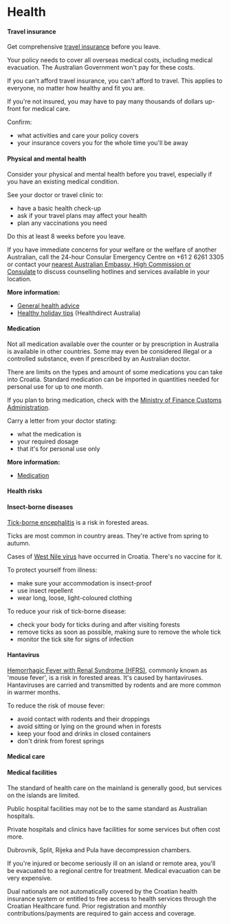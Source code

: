 # Health

#### Travel insurance

Get comprehensive [travel insurance](/before-you-go/the-basics/travel-insurance "Travel insurance") before you leave.

Your policy needs to cover all overseas medical costs, including medical evacuation. The Australian Government won't pay for these costs.

If you can't afford travel insurance, you can't afford to travel. This applies to everyone, no matter how healthy and fit you are.

If you're not insured, you may have to pay many thousands of dollars up-front for medical care.

Confirm:

* what activities and care your policy covers
* your insurance covers you for the whole time you'll be away

#### Physical and mental health

Consider your physical and mental health before you travel, especially if you have an existing medical condition.

See your doctor or travel clinic to:

* have a basic health check-up
* ask if your travel plans may affect your health
* plan any vaccinations you need

Do this at least 8 weeks before you leave.

If you have immediate concerns for your welfare or the welfare of another Australian, call the 24-hour Consular Emergency Centre on +61 2 6261 3305 or contact your [nearest Australian Embassy, High Commission or Consulate](https://www.dfat.gov.au/about-us/our-locations/missions/our-embassies-and-consulates-overseas) to discuss counselling hotlines and services available in your location.

**More information:**

* [General health advice](/node/43)
* [Healthy holiday tips](https://www.healthdirect.gov.au/healthy-holiday-tips-infographic) (Healthdirect Australia)

#### Medication

Not all medication available over the counter or by prescription in Australia is available in other countries. Some may even be considered illegal or a controlled substance, even if prescribed by an Australian doctor.

There are limits on the types and amount of some medications you can take into Croatia. Standard medication can be imported in quantities needed for personal use for up to one month.

If you plan to bring medication, check with the [Ministry of Finance Customs Administration](https://carina.gov.hr/featured/information-for-passengers-natural-persons/bringing-in-medicine-and-narcotics/6745).

Carry a letter from your doctor stating:

* what the medication is
* your required dosage
* that it's for personal use only

**More information:**

* [Medication](/before-you-go/health/medications "Medication and medical equipment")

#### Health risks

#### Insect-borne diseases

[Tick-borne encephalitis](https://www.who.int/immunization/diseases/tick_encephalitis/en/) is a risk in forested areas.

Ticks are most common in country areas. They're active from spring to autumn.

Cases of [West Nile virus](http://www.who.int/news-room/fact-sheets/detail/west-nile-virus) have occurred in Croatia. There's no vaccine for it.

To protect yourself from illness:

* make sure your accommodation is insect-proof
* use insect repellent
* wear long, loose, light-coloured clothing

To reduce your risk of tick-borne disease:

* check your body for ticks during and after visiting forests
* remove ticks as soon as possible, making sure to remove the whole tick
* monitor the tick site for signs of infection

#### Hantavirus

[Hemorrhagic Fever with Renal Syndrome (HFRS)](https://www.cdc.gov/hantavirus/hfrs/index.html), commonly known as 'mouse fever', is a risk in forested areas. It's caused by hantaviruses. Hantaviruses are carried and transmitted by rodents and are more common in warmer months.

To reduce the risk of mouse fever:

* avoid contact with rodents and their droppings
* avoid sitting or lying on the ground when in forests
* keep your food and drinks in closed containers
* don't drink from forest springs

#### Medical care

#### Medical facilities

The standard of health care on the mainland is generally good, but services on the islands are limited.

Public hospital facilities may not be to the same standard as Australian hospitals.

Private hospitals and clinics have facilities for some services but often cost more.

Dubrovnik, Split, Rijeka and Pula have decompression chambers.

If you're injured or become seriously ill on an island or remote area, you'll be evacuated to a regional centre for treatment. Medical evacuation can be very expensive.

Dual nationals are not automatically covered by the Croatian health insurance system or entitled to free access to health services through the Croatian Healthcare fund. Prior registration and monthly contributions/payments are required to gain access and coverage.